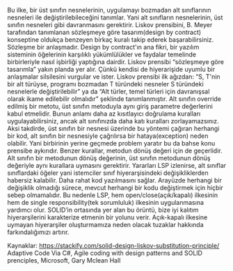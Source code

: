 Bu ilke, bir üst sınıfın nesnelerinin, uygulamayı bozmadan alt sınıflarının nesneleri ile değiştirilebileceğini tanımlar. Yani alt sınıfların nesnelerinin, üst sınıfın nesneleri gibi davranmasını gerektirir. Liskov prensibini, B. Meyer tarafından tanımlanan sözleşmeye göre tasarım(design by contract) konseptine oldukça benzeyen birkaç kuralı takip ederek başarabilirsiniz. Sözleşme bir anlaşmadır. Design by contract'ın ana fikri, bir yazılım sisteminin öğelerinin karşılıklı yükümlülükler ve faydalar temelinde birbirleriyle nasıl işbirliği yaptığına dairdir. Liskov prensibi “sözleşmeye göre tasarımla” yakın planda yer alır. Çünkü kendisi de hiyerarişide uyumlu bir anlaşmalar silsilesini vurgular ve ister.
Liskov prensibi ilk ağızdan: “S, T'nin bir alt türüyse, programı bozmadan T türündeki nesneler S türündeki nesnelerle değiştirilebilir” ya da “Alt türler, temel türleri için davranışsal olarak ikame edilebilir olmalıdır” şeklinde tanımlanmıştır.
Alt sınıfın override edilmiş bir metotu, üst sınıfın metoduyla aynı giriş parametre değerlerini kabul etmelidir. Bunun anlamı daha az kısıtlayıcı doğrulama kuralları uygulayabilirsiniz, ancak alt sınıfınızda daha katı kuralları zorlayamazsınız. Aksi takdirde, üst sınıfın bir nesnesi üzerinde bu yöntemi çağıran herhangi bir kod, alt sınıfın bir nesnesiyle çağrılırsa bir hataya(exception) neden olabilir. Yani birbirinin yerine geçmede problem yaratır bu da bahse konu prensibe aykırıdır.
Benzer kurallar, metodun dönüş değeri için de geçerlidir. Alt sınıfın bir metodunun dönüş değerinin, üst sınıfın metodunun dönüş değeriyle aynı kurallara uymasını gerektirir. 
Yararları
LSP izlenirse, alt sınıflar sınıflardaki öğeler yani istemciler sınıf hiyerarşisindeki değişikliklerden habersiz kalabilir. Daha rahat kod yazılmasını sağlar. Arayüzde herhangi bir değişiklik olmadığı sürece, mevcut herhangi bir kodu değiştirmek için hiçbir sebep olmamalıdır. Bu nedenle LSP, hem open/close(açık/kapalı) ilkesinin hem de single responsibility(tek sorumluluk) ilkesinin uygulanmasına yardımcı olur.
SOLID’in ortasında yer alan bu örüntü, bize iyi kalıtım hiyerarşilerini karakterize etmenin bir yolunu verir. Açık-kapalı ilkesine uymayan hiyerarşiler oluşturmamıza neden olacak tuzaklar hakkında farkındalığımızı artırır.

Kaynaklar:
https://stackify.com/solid-design-liskov-substitution-principle/
Adaptive Code Via C#, Agile coding with design patterns and SOLID prenciples, Microsoft, Gary Mclean Hall